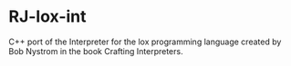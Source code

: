 # RJ-lox-int
C++ port of the Interpreter for the lox programming language created by Bob Nystrom in the book Crafting Interpreters.
